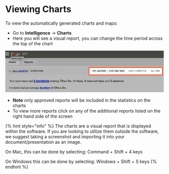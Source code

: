 # Viewing Charts

To view the automatically generated charts and maps:

* Go to **Intelligence** -&gt; **Charts**
* Here you will see a visual report, you can change the time period across the top of the chart

![](../../.gitbook/assets/viewing-charts.png)

* **Note** only approved reports will be included in the statistics on the charts
* To view more reports click on any of the additional reports listed on the right hand side of the screen

{% hint style="info" %}
The charts are a visual report that is displayed within the software. If you are looking to utilize them outside the software, we suggest taking a screenshot and importing it into your document/presentation as an image. 

On Mac, this can be done by selecting:  Command + Shift + 4 keys

On Windows this can be done by selecting: Windows + Shift + S keys
{% endhint %}

